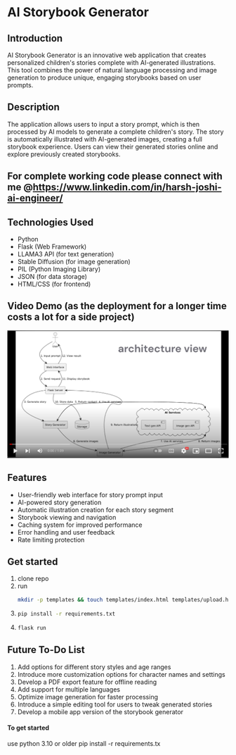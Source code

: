 # AI Storybook Generator

## Introduction
AI Storybook Generator is an innovative web application that creates personalized children's stories complete with AI-generated illustrations. This tool combines the power of natural language processing and image generation to produce unique, engaging storybooks based on user prompts.

## Description
The application allows users to input a story prompt, which is then processed by AI models to generate a complete children's story. The story is automatically illustrated with AI-generated images, creating a full storybook experience. Users can view their generated stories online and explore previously created storybooks.

## For complete working code please connect with me @https://www.linkedin.com/in/harsh-joshi-ai-engineer/

## Technologies Used
- Python
- Flask (Web Framework)
- LLAMA3 API (for text generation)
- Stable Diffusion (for image generation)
- PIL (Python Imaging Library)
- JSON (for data storage)
- HTML/CSS (for frontend)

## Video Demo (as the deployment for a longer time costs a lot for a side project)

[![IMAGE ALT TEXT HERE](Video_Thumbnail.png)](https://www.youtube.com/watch?v=JiLOqWepyo0w)


## Features
- User-friendly web interface for story prompt input
- AI-powered story generation
- Automatic illustration creation for each story segment
- Storybook viewing and navigation
- Caching system for improved performance
- Error handling and user feedback
- Rate limiting protection

## Get started
1) clone repo
2) run 
   ```bash
   mkdir -p templates && touch templates/index.html templates/upload.html
   ```
3) ```bash
   pip install -r requirements.txt
   ```
4) ```bash 
   flask run
   ```

## Future To-Do List
1. Add options for different story styles and age ranges
2. Introduce more customization options for character names and settings
3. Develop a PDF export feature for offline reading
4. Add support for multiple languages
5. Optimize image generation for faster processing
6. Introduce a simple editing tool for users to tweak generated stories
7.  Develop a mobile app version of the storybook generator

#### To get started
use python 3.10 or older
pip install -r requirements.tx
